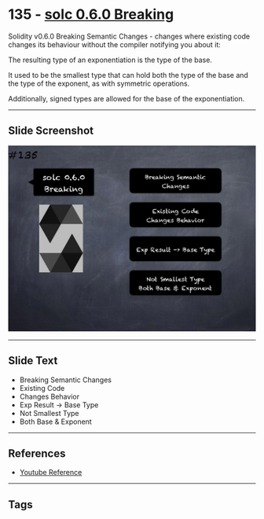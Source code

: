 # 135 - [solc 0.6.0 Breaking](solc%200.6.0%20Breaking.md)
Solidity v0.6.0 Breaking Semantic Changes - changes where existing code changes its behaviour without the compiler notifying you about it:

The resulting type of an exponentiation is the type of the base. 

It used to be the smallest type that can hold both the type of the base and the type of the exponent, as with symmetric operations. 

Additionally, signed types are allowed for the base of the exponentiation.

___
## Slide Screenshot
![135.png](../../images/solidity201/135.png)
___
## Slide Text
- Breaking Semantic Changes
- Existing Code
- Changes Behavior
- Exp Result -> Base Type
- Not Smallest Type
- Both Base & Exponent
___
## References
- [Youtube Reference](https://youtu.be/TqMIbouwePE?t=1381)
___
## Tags
